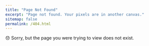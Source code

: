 ```yaml
---
title: "Page Not Found"
excerpt: "Page not found. Your pixels are in another canvas."
sitemap: false
permalink: /404.html
---
```


😞 Sorry, but the page you were trying to view does not exist.

